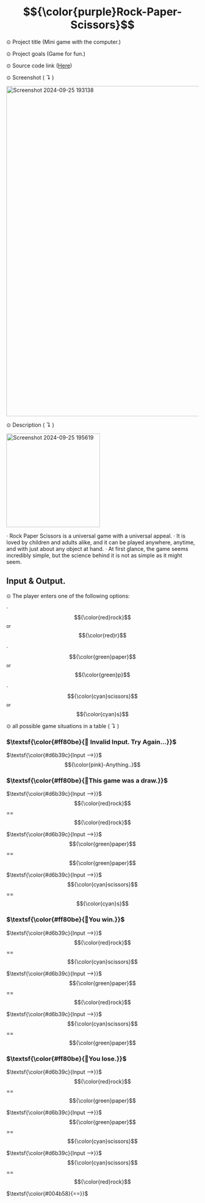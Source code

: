 # $${\color{purple}Rock-Paper-Scissors}$$ 

⊙ Project title (Mini game with the computer.)


⊙ Project goals (Game for fun.)


⊙ Source code link ([Here](https://github.com/TmCsharp/RockPaperScissors/blob/522ada6d26d319e3948bee980201108e3a2649ee/RockPaperScissors.cs#L1))


⊙ Screenshot ( ↴ )


<img width="863" alt="Screenshot 2024-09-25 193138" src="https://github.com/user-attachments/assets/cae36c38-3f89-46f7-a88b-f34b896020f1">



⊙ Description ( ↴ )

<img width="245" alt="Screenshot 2024-09-25 195619" src="https://github.com/user-attachments/assets/f4c17cf7-aeb5-43cb-bf10-4ebf78f945d2">


‧ Rock Paper Scissors is a universal game with a universal appeal. 
‧ It is loved by children and adults alike, and it can be played anywhere, anytime, and with just about any object at hand. 
‧ At first glance, the game seems incredibly simple, but the science behind it is not as simple as it might seem.

## Input & Output.


⊙ The player enters one of the following options:

‧ $${\color{red}rock}$$ <sub>or</sub> $${\color{red}r}$$

‧ $${\color{green}paper}$$ <sub>or</sub> $${\color{green}p}$$

‧ $${\color{cyan}scissors}$$ <sub>or</sub> $${\color{cyan}s}$$


⊙ all possible game situations in a table ( ↴ )

### $\textsf{\color{#ff80be}{🔸 Invalid Input. Try Again...}}$

$\textsf{\color{#d6b39c}{Input -->}}$  $${\color{pink}-Anything..}$$


  
### $\textsf{\color{#ff80be}{🔸This game was a draw.}}$

$\textsf{\color{#d6b39c}{Input -->}}$ $${\color{red}rock}$$ == $${\color{red}rock}$$

$\textsf{\color{#d6b39c}{Input -->}}$ $${\color{green}paper}$$ == $${\color{green}paper}$$
 
$\textsf{\color{#d6b39c}{Input -->}}$ $${\color{cyan}scissors}$$ == $${\color{cyan}s}$$


  
### $\textsf{\color{#ff80be}{🔸You win.}}$

$\textsf{\color{#d6b39c}{Input -->}}$ $${\color{red}rock}$$ == $${\color{cyan}scissors}$$
  
$\textsf{\color{#d6b39c}{Input -->}}$ $${\color{green}paper}$$ == $${\color{red}rock}$$

$\textsf{\color{#d6b39c}{Input -->}}$ $${\color{cyan}scissors}$$ == $${\color{green}paper}$$


  
### $\textsf{\color{#ff80be}{🔸You lose.}}$

$\textsf{\color{#d6b39c}{Input -->}}$ $${\color{red}rock}$$ == $${\color{green}paper}$$
  
$\textsf{\color{#d6b39c}{Input -->}}$ $${\color{green}paper}$$ == $${\color{cyan}scissors}$$
 
$\textsf{\color{#d6b39c}{Input -->}}$ $${\color{cyan}scissors}$$ == $${\color{red}rock}$$



$\textsf{\color{#004b58}{==}}$
